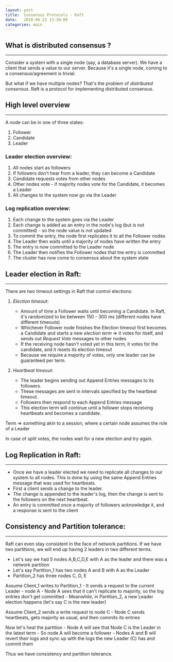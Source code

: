 ```yaml
---
layout: post
title:  Consensus Protocols - Raft
date:   2018-06-22 13:30:00
categories: main
---
```


## What is distributed consensus ?
----------------------------------

Consider a system with a single node (say, a database server). We have a client that sends a value to our server. Because it's a single node, coming to a consensus/agreement is trivial.  

But what if we have multiple nodes? That's the problem of _distributed consensus_. Raft is a protocol for implementing distributed consensus.

## High level overview
-----------------------

A node can be in one of three states:
1. Follower
2. Candidate
3. Leader

### Leader election overview:

1. All nodes start as followers
2. If followers don't hear from a leader, they can become a Candidate
3. Candidate requests votes from other nodes 
4. Other nodes vote - if majority nodes vote for the Candidate, it becomes a Leader
5. All changes to the system now go via the Leader

### Log replication overview:

1. Each change to the system goes via the Leader
2. Each change is added as an entry in the node's log (but is not committed) - so the node value is not updated
3. To commit the entry, the node first replicates it to all the Follower nodes
4. The Leader then waits until a majority of nodes have written the entry
5. The entry is now committed to the Leader node
6. The Leader then notifies the Follower nodes that tne entry is committed
7. The cluster has now come to consensus about the system state 

## Leader election in Raft:
---------------------------

There are two timeout settings in Raft that control elections:
1. _*Election timeout*_: 
   - Amount of time a Follower waits until becoming a Candidate. In Raft, it's randomized to be between 150 - 300 ms (different nodes have different timeouts)
   - Whichever Follower node finishes the Election timeout first becomes a Candidate and starts a new _election term_ => it votes for itself, and sends out _Request Vote_ messages to other nodes 
   - If the receiving node hasn't voted yet in this term, it votes for the candidate, and it resets its election timeout 
   - Because we require a majority of votes, only one leader can be guaranteed per term.

2. _*Heartbeat timeout*_:
   - The leader begins sending out Append Entries messages to its followers.
   - These messages are sent in intervals specified by the heartbeat timeout.
   - Followers then respond to each Append Entries message
   - This election term will continue until a follower stops receiving heartbeats and becomes a candidate.

Term => something akin to a session, where a certain node assumes the role of a Leader  

In case of split votes, the nodes wait for a new election and try again.  

## Log Replication in Raft:
---------------------------

- Once we have a leader elected we need to replicate all changes to our system to all nodes. This is done by using the same Append Entries message that was used for heartbeats.  
- First a client sends a change to the leader. 
- The change is appended to the leader's log, then the change is sent to the followers on the next heartbeat.
- An entry is committed once a majority of followers acknowledge it, and a response is sent to the client

## Consistency and Partition tolerance:
---------------------------------------

Raft can even stay consistent in the face of network partitions. If we have two partitions, we will end up having 2 leaders in two different terms.  

- Let's say we had 5 nodes A,B,C,D,E with A as the leader and there was a network partition
- Let's say Partition_1 has two nodes A and B with A as the Leader
- Partition_2 has three nodes C, D, E

Assume Client_1 writes to Partition_1
    - It sends a request to the current Leader - node A
    - Node A sees that it can't replicate to majority, so the log entries don't get committed 
    - Meanwhile, in Partition_2, a new Leader election happens (let's say C is the new leader)  

Assume Client_2 sends a write request to node C 
    - Node C sends heartbeats, gets majority as usual, and then commits its entries  

Now let's heal the partition
    - Node A will see that Node C is the Leader in the latest term
    - So node A will become a follower 
    - Nodes A and B will revert their logs and sync up with the logs the new Leader (C) has and commit them

Thus we have consistency and partition tolerance.